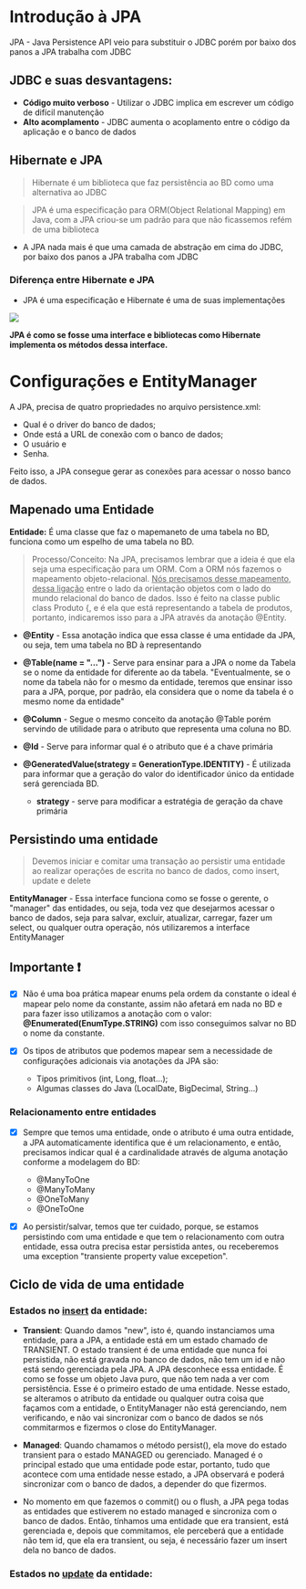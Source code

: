 # Introdução à JPA

JPA - Java Persistence API veio para substituir o JDBC porém por baixo dos panos a JPA trabalha com JDBC

## JDBC e suas desvantagens:

- **Código muito verboso** - Utilizar o JDBC implica em escrever um código de difícil manutenção
- **Alto acomplamento** - JDBC aumenta o acoplamento entre o código da aplicação e o banco de dados

## Hibernate e JPA

> Hibernate é um biblioteca que faz persistência ao BD como uma alternativa ao JDBC

> JPA é uma especificação para ORM(Object Relational Mapping) em Java, com a JPA criou-se um padrão para que não
> ficassemos refém de uma biblioteca

- A JPA nada mais é que uma camada de abstração em cima do JDBC, por baixo dos panos a JPA trabalha com JDBC

### Diferença entre Hibernate e JPA

- JPA é uma especificação e Hibernate é uma de suas implementações

<image src="loja/image-jpa-implementacoes.png"></image>

**JPA é como se fosse uma interface e bibliotecas como Hibernate implementa os métodos dessa interface.**

# Configurações e EntityManager

A JPA, precisa de quatro propriedades no arquivo persistence.xml:

- Qual é o driver do banco de dados;
- Onde está a URL de conexão com o banco de dados;
- O usuário e
- Senha.

Feito isso, a JPA consegue gerar as conexões para acessar o nosso banco de dados.

## Mapenado uma Entidade

**Entidade:** É uma classe que faz o mapemaneto de uma tabela no BD, funciona como um espelho de uma tabela no BD.

> Processo/Conceito: Na JPA, precisamos lembrar que a ideia é que ela seja uma especificação para um ORM. Com a ORM nós
> fazemos o mapeamento objeto-relacional. <u>Nós precisamos desse mapeamento, dessa ligação</u> entre o lado da
> orientação
> objetos com o lado do mundo relacional do banco de dados. Isso é feito na classe public class Produto {, e é ela que
> está representando a tabela de produtos, portanto, indicaremos isso para a JPA através da anotação @Entity.

- **@Entity** - Essa anotação indica que essa classe é uma entidade da JPA, ou seja, tem uma tabela no BD à
  representando


- **@Table(name = "...")** - Serve para ensinar para a JPA o nome da Tabela se o nome da entidade for diferente ao da
  tabela. "Eventualmente, se o nome da tabela não for o mesmo da entidade, teremos que ensinar isso para a JPA, porque,
  por padrão, ela considera que o nome da tabela é o mesmo nome da entidade"


- **@Column** - Segue o mesmo conceito da anotação @Table porém servindo de utilidade para o atributo que representa uma
  coluna no BD.


- **@Id** - Serve para informar qual é o atributo que é a chave primária


- **@GeneratedValue(strategy = GenerationType.IDENTITY)** - É utilizada para informar que a geração do valor do
  identificador único da entidade será gerenciada BD.
    - **strategy** - serve para modificar a estratégia de geração da chave primária

## Persistindo uma entidade

> Devemos iniciar e comitar uma transação ao persistir uma entidade ao realizar operações de escrita no banco de dados,
> como insert, update e delete


**EntityManager** - Essa interface funciona como se fosse o gerente, o "manager" das entidades, ou seja, toda vez que
desejarmos acessar o banco de dados, seja para salvar, excluir, atualizar, carregar, fazer um select, ou qualquer outra
operação, nós utilizaremos a interface EntityManager

<h2>Importante ❗</h2>

-[x] Não é uma boa prática mapear enums pela ordem da constante o ideal é mapear pelo nome da constante, assim não
 afetará em nada no BD e para fazer isso utilizamos a anotação com o valor: **@Enumerated(EnumType.STRING)** com isso
 conseguimos salvar no BD o nome da constante.


-[x] Os tipos de atributos que podemos mapear sem a necessidade de configurações adicionais via anotações da JPA são:
    * Tipos primitivos (int, Long, float...);
    * Algumas classes do Java (LocalDate, BigDecimal, String...)

### Relacionamento entre entidades

-[x] Sempre que temos uma entidade, onde o atributo é uma outra entidade, a JPA automaticamente identifica que é um
 relacionamento, e então, precisamos indicar qual é a cardinalidade através de alguma anotação conforme a modelagem do
 BD:
    * @ManyToOne
    * @ManyToMany
    * @OneToMany
    * @OneToOne


-[x] Ao persistir/salvar, temos que ter cuidado, porque, se estamos persistindo com uma entidade e que tem o
 relacionamento com outra entidade, essa outra precisa estar persistida antes, ou receberemos uma
 exception "transiente property value excepetion".

## Ciclo de vida de uma entidade

### Estados no <u>insert</u> da entidade:

- **Transient**: Quando damos "new", isto é, quando instanciamos uma entidade,
  para a JPA, a entidade está em um estado chamado de TRANSIENT. O estado transient é de uma entidade que nunca foi
  persistida, não está gravada no banco de dados, não tem um id e não está sendo gerenciada pela JPA. A JPA desconhece
  essa entidade. É como se fosse um objeto Java puro, que não tem nada a ver com persistência. Esse é o primeiro estado
  de uma entidade. Nesse estado, se alteramos o atributo da entidade ou qualquer outra coisa que façamos com a entidade,
  o EntityManager não está gerenciando, nem verificando, e não vai sincronizar com o banco de dados se nós commitarmos e
  fizermos o close do EntityManager.


- **Managed**: Quando chamamos o método persist(), ela move do estado transient para o estado MANAGED ou gerenciado.
  Managed é o principal estado que uma entidade pode estar, portanto, tudo que acontece com uma entidade nesse estado, a
  JPA observará e poderá sincronizar com o banco de dados, a depender do que fizermos.


- No momento em que fazemos o commit() ou o flush, a JPA pega todas as entidades que estiverem no estado managed e
  sincroniza com o banco de dados. Então, tínhamos uma entidade que era transient, está gerenciada e, depois que
  commitamos, ele perceberá que a entidade não tem id, que ela era transient, ou seja, é necessário fazer um insert dela
  no banco de dados.

### Estados no <u>update</u> da entidade: